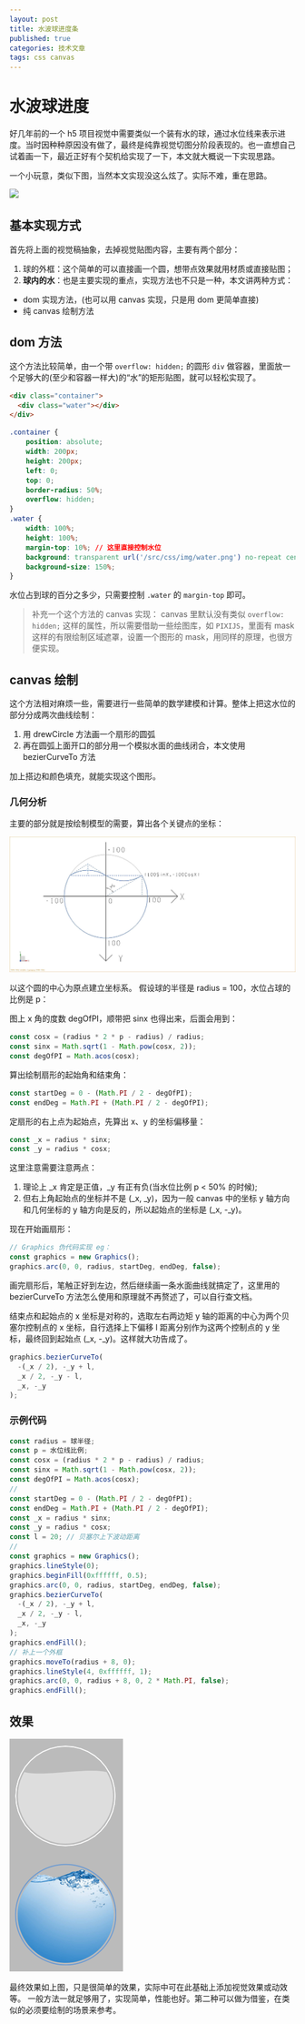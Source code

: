 ```yaml
---
layout: post
title: 水波球进度条
published: true
categories: 技术文章
tags: css canvas
---
```


# 水波球进度

好几年前的一个 h5 项目视觉中需要类似一个装有水的球，通过水位线来表示进度。当时因种种原因没有做了，最终是纯靠视觉切图分阶段表现的。也一直想自己试着画一下，最近正好有个契机给实现了一下，本文就大概说一下实现思路。

一个小玩意，类似下图，当然本文实现没这么炫了。实际不难，重在思路。

<img src="https://attach.cgjoy.com/attachment/work/201701/12/113250etd22bkrjz0dffqp.gif" style="width: 200px"/>

## 基本实现方式

首先将上面的视觉稿抽象，去掉视觉贴图内容，主要有两个部分：

1. 球的外框：这个简单的可以直接画一个圆，想带点效果就用材质或直接贴图；
2. **球内的水**：也是主要实现的重点，实现方法也不只是一种，本文讲两种方式：
  * dom 实现方法，(也可以用 canvas 实现，只是用 dom 更简单直接)
  * 纯 canvas 绘制方法

## dom 方法

这个方法比较简单，由一个带 `overflow: hidden;` 的圆形 `div` 做容器，里面放一个足够大的(至少和容器一样大)的“水”的矩形贴图，就可以轻松实现了。

```html
<div class="container">
  <div class="water"></div>
</div>

```

```css
.container {
	position: absolute;
	width: 200px;
	height: 200px;
	left: 0;
	top: 0;
	border-radius: 50%;
	overflow: hidden;
}
.water {
	width: 100%;
	height: 100%;
	margin-top: 10%; // 这里直接控制水位
	background: transparent url('/src/css/img/water.png') no-repeat center top;
	background-size: 150%;
}
```

水位占到球的百分之多少，只需要控制 `.water` 的 `margin-top` 即可。

> 补充一个这个方法的 canvas 实现：
> canvas 里默认没有类似 `overflow: hidden;` 这样的属性，所以需要借助一些绘图库，如 `PIXIJS`，里面有 mask 这样的有限绘制区域遮罩，设置一个图形的 mask，用同样的原理，也很方便实现。

## canvas 绘制

这个方法相对麻烦一些，需要进行一些简单的数学建模和计算。整体上把这水位的部分分成两次曲线绘制：

1. 用 drewCircle 方法画一个扇形的圆弧
2. 再在圆弧上面开口的部分用一个模拟水面的曲线闭合，本文使用 bezierCurveTo 方法

加上搭边和颜色填充，就能实现这个图形。

### 几何分析

主要的部分就是按绘制模型的需要，算出各个关键点的坐标：

![waterball.png](/img/waterball/waterball.jpeg)

以这个圆的中心为原点建立坐标系。
假设球的半径是 radius = 100，水位占球的比例是 p：

图上 x 角的度数 degOfPI，顺带把 sinx 也得出来，后面会用到：

```js
const cosx = (radius * 2 * p - radius) / radius;
const sinx = Math.sqrt(1 - Math.pow(cosx, 2));
const degOfPI = Math.acos(cosx);
```

算出绘制扇形的起始角和结束角：

```js
const startDeg = 0 - (Math.PI / 2 - degOfPI);
const endDeg = Math.PI + (Math.PI / 2 - degOfPI);
```

定扇形的右上点为起始点，先算出 x、y 的坐标偏移量：

```js
const _x = radius * sinx;
const _y = radius * cosx;
```

这里注意需要注意两点：

1. 理论上 _x 肯定是正值，_y 有正有负(当水位比例 p < 50% 的时候);
2. 但右上角起始点的坐标并不是 (_x, _y)，因为一般 canvas 中的坐标 y 轴方向和几何坐标的 y 轴方向是反的，所以起始点的坐标是 (_x, -_y)。

现在开始画扇形：

```js
// Graphics 伪代码实现 eg：
const graphics = new Graphics();
graphics.arc(0, 0, radius, startDeg, endDeg, false);
```

画完扇形后，笔触正好到左边，然后继续画一条水面曲线就搞定了，这里用的 bezierCurveTo 方法怎么使用和原理就不再赘述了，可以自行查文档。

结束点和起始点的 x 坐标是对称的，选取左右两边矩 y 轴的距离的中心为两个贝塞尔控制点的 x 坐标，自行选择上下偏移 l 距离分别作为这两个控制点的 y 坐标，最终回到起始点 (_x, -_y)。这样就大功告成了。

```js
graphics.bezierCurveTo(
  -(_x / 2), -_y + l,
  _x / 2, -_y - l,
  _x, -_y
);
```

### 示例代码

```js
const radius = 球半径;
const p = 水位线比例;
const cosx = (radius * 2 * p - radius) / radius;
const sinx = Math.sqrt(1 - Math.pow(cosx, 2));
const degOfPI = Math.acos(cosx);
// 
const startDeg = 0 - (Math.PI / 2 - degOfPI);
const endDeg = Math.PI + (Math.PI / 2 - degOfPI);
const _x = radius * sinx;
const _y = radius * cosx;
const l = 20; // 贝塞尔上下波动距离
//
const graphics = new Graphics();
graphics.lineStyle(0);
graphics.beginFill(0xffffff, 0.5);
graphics.arc(0, 0, radius, startDeg, endDeg, false);
graphics.bezierCurveTo(
  -(_x / 2), -_y + l,
  _x / 2, -_y - l,
  _x, -_y
);
graphics.endFill();
// 补上一个外框
graphics.moveTo(radius + 8, 0);
graphics.lineStyle(4, 0xffffff, 1);
graphics.arc(0, 0, radius + 8, 0, 2 * Math.PI, false);
graphics.endFill();
```

## 效果

<img src="/img/waterball/waterball-result.png" style="width: 200px;"/>

最终效果如上图，只是很简单的效果，实际中可在此基础上添加视觉效果或动效等。
一般方法一就足够用了，实现简单，性能也好。第二种可以做为借鉴，在类似的必须要绘制的场景来参考。




